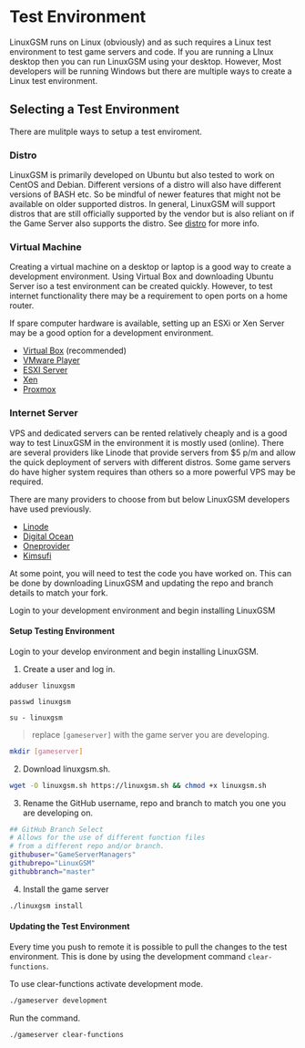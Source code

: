 # Test Environment

LinuxGSM runs on Linux \(obviously\) and as such requires a Linux test environment to test game servers and code. If you are running a LInux desktop then you can run LinuxGSM using your desktop. However, Most developers will be running Windows but there are multiple ways to create a Linux test environment.

## Selecting a Test Environment

There are mulitple ways to setup a test enviroment.

### Distro

LinuxGSM is primarily developed on Ubuntu but also tested to work on CentOS and Debian. Different versions of a distro will also have different versions of BASH etc. So be mindful of newer features that might not be available on older supported distros. In general, LinuxGSM will support distros that are still officially supported by the vendor but is also reliant on if the Game Server also supports the distro. See [distro](https://docs.linuxgsm.com/linux/distro) for more info.

### Virtual Machine

Creating a virtual machine on a desktop or laptop is a good way to create a development environment. Using Virtual Box and downloading Ubuntu Server iso a test environment can be created quickly. However, to test internet functionality there may be a requirement to open ports on a home router.

If spare computer hardware is available, setting up an ESXi or Xen Server may be a good option for a development environment.

* [Virtual Box](https://www.virtualbox.org/) \(recommended\)
* [VMware Player](https://www.vmware.com/uk/products/workstation-player.html)
* [ESXI Server](https://www.vmware.com/uk/products/esxi-and-esx.html)
* [Xen](https://xenproject.org/)
* [Proxmox](https://www.proxmox.com/)

### Internet Server

VPS and dedicated servers can be rented relatively cheaply and is a good way to test LinuxGSM in the environment it is mostly used \(online\). There are several providers like Linode that provide servers from $5 p/m and allow the quick deployment of servers with different distros. Some game servers do have higher system requires than others so a more powerful VPS may be required.

There are many providers to choose from but below LinuxGSM developers have used previously.

* [Linode](https://linode.com/)
* [Digital Ocean](https://www.digitalocean.com/)
* [Oneprovider](https://oneprovider.com/)
* [Kimsufi](https://www.kimsufi.com/)



At some point, you will need to test the code you have worked on. This can be done by downloading LinuxGSM and updating the repo and branch details to match your fork. 

Login to your development environment and begin installing LinuxGSM

#### Setup Testing Environment

Login to your develop environment and begin installing LinuxGSM.

 1. Create a user and log in.

```text
adduser linuxgsm
```

```text
passwd linuxgsm
```

```text
su - linuxgsm
```

> replace `[gameserver]` with the game server you are developing.

```bash
mkdir [gameserver] 
```

2. Download linuxgsm.sh.

```bash
wget -O linuxgsm.sh https://linuxgsm.sh && chmod +x linuxgsm.sh
```

3. Rename the GitHub username, repo and branch to match you one you are developing on.

```bash
## GitHub Branch Select
# Allows for the use of different function files
# from a different repo and/or branch.
githubuser="GameServerManagers"
githubrepo="LinuxGSM"
githubbranch="master"
```

4. Install the game server

```bash
./linuxgsm install
```

#### Updating the Test Environment

Every time you push to remote it is possible to pull the changes to the test environment. This is done by using the development command `clear-functions`.

To use clear-functions activate development mode.

```bash
./gameserver development
```

Run the command.

```bash
./gameserver clear-functions
```

